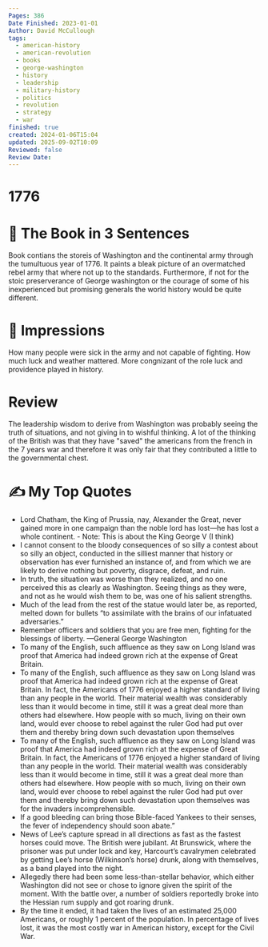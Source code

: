 ```yaml
---
Pages: 386
Date Finished: 2023-01-01
Author: David McCullough
tags:
  - american-history
  - american-revolution
  - books
  - george-washington
  - history
  - leadership
  - military-history
  - politics
  - revolution
  - strategy
  - war
finished: true
created: 2024-01-06T15:04
updated: 2025-09-02T10:09
Reviewed: false
Review Date:
---
```

# 1776

# 🚀 The Book in 3 Sentences
Book contians the storeis of Washington and the continental army through the tumultuous year of 1776. It paints a bleak picture of an overmatched rebel army that where not up to the standards. Furthermore, if not for the stoic preserverance of George washington or the courage of some of his inexperienced but promising generals the world history would be quite different.

# 🎨 Impressions
How many people were sick in the army and not capable of fighting. 
How much luck and weather mattered. 
More congnizant of the role luck and providence played in history.

# Review
The leadership wisdom to derive from Washington was probably seeing the truth of situations, and not giving in to wishful thinking. 
A lot of the thinking of the British was that they have "saved" the americans from the french in the 7 years war and therefore it was only fair that they contributed a little to the governmental chest. 


# ✍️ My Top  Quotes

- Lord Chatham, the King of Prussia, nay, Alexander the Great, never gained more in one campaign than the noble lord has lost—he has lost a whole continent. - Note: This is about the King George V (I think)
- I cannot consent to the bloody consequences of so silly a contest about so silly an object, conducted in the silliest manner that history or observation has ever furnished an instance of, and from which we are likely to derive nothing but poverty, disgrace, defeat, and ruin.
- In truth, the situation was worse than they realized, and no one perceived this as clearly as Washington. Seeing things as they were, and not as he would wish them to be, was one of his salient strengths.
- Much of the lead from the rest of the statue would later be, as reported, melted down for bullets “to assimilate with the brains of our infatuated adversaries.”
- Remember officers and soldiers that you are free men, fighting for the blessings of liberty. —General George Washington
- To many of the English, such affluence as they saw on Long Island was proof that America had indeed grown rich at the expense of Great Britain.
- To many of the English, such affluence as they saw on Long Island was proof that America had indeed grown rich at the expense of Great Britain. In fact, the Americans of 1776 enjoyed a higher standard of living than any people in the world. Their material wealth was considerably less than it would become in time, still it was a great deal more than others had elsewhere. How people with so much, living on their own land, would ever choose to rebel against the ruler God had put over them and thereby bring down such devastation upon themselves
- To many of the English, such affluence as they saw on Long Island was proof that America had indeed grown rich at the expense of Great Britain. In fact, the Americans of 1776 enjoyed a higher standard of living than any people in the world. Their material wealth was considerably less than it would become in time, still it was a great deal more than others had elsewhere. How people with so much, living on their own land, would ever choose to rebel against the ruler God had put over them and thereby bring down such devastation upon themselves was for the invaders incomprehensible.
- If a good bleeding can bring those Bible-faced Yankees to their senses, the fever of independency should soon abate.”
- News of Lee’s capture spread in all directions as fast as the fastest horses could move. The British were jubilant. At Brunswick, where the prisoner was put under lock and key, Harcourt’s cavalrymen celebrated by getting Lee’s horse (Wilkinson’s horse) drunk, along with themselves, as a band played into the night.
- Allegedly there had been some less-than-stellar behavior, which either Washington did not see or chose to ignore given the spirit of the moment. With the battle over, a number of soldiers reportedly broke into the Hessian rum supply and got roaring drunk.
- By the time it ended, it had taken the lives of an estimated 25,000 Americans, or roughly 1 percent of the population. In percentage of lives lost, it was the most costly war in American history, except for the Civil War.

